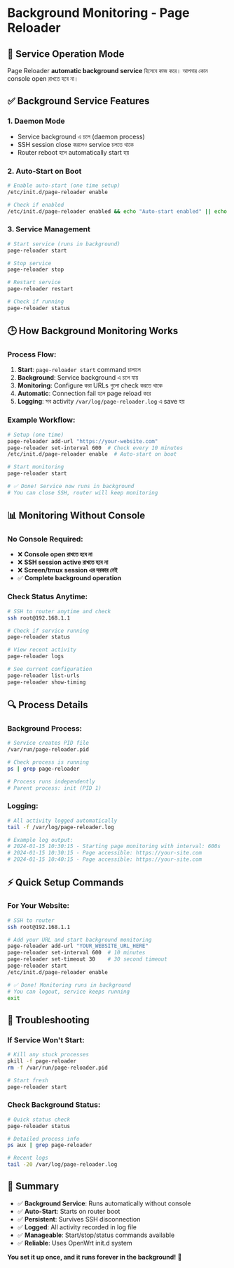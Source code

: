 # Background Monitoring - Page Reloader

## 🔄 Service Operation Mode

Page Reloader **automatic background service** হিসেবে কাজ করে। আপনার কোন console open রাখতে হবে না।

## ✅ Background Service Features

### **1. Daemon Mode**
- Service background এ চলে (daemon process)
- SSH session close করলেও service চলতে থাকে
- Router reboot হলে automatically start হয়

### **2. Auto-Start on Boot**
```bash
# Enable auto-start (one time setup)
/etc/init.d/page-reloader enable

# Check if enabled
/etc/init.d/page-reloader enabled && echo "Auto-start enabled" || echo "Auto-start disabled"
```

### **3. Service Management**
```bash
# Start service (runs in background)
page-reloader start

# Stop service
page-reloader stop

# Restart service
page-reloader restart

# Check if running
page-reloader status
```

## 🕒 How Background Monitoring Works

### **Process Flow:**
1. **Start**: `page-reloader start` command চালালে
2. **Background**: Service background এ চলে যায়
3. **Monitoring**: Configure করা URLs গুলো check করতে থাকে
4. **Automatic**: Connection fail হলে page reload করে
5. **Logging**: সব activity `/var/log/page-reloader.log` এ save হয়

### **Example Workflow:**
```bash
# Setup (one time)
page-reloader add-url "https://your-website.com"
page-reloader set-interval 600  # Check every 10 minutes
/etc/init.d/page-reloader enable  # Auto-start on boot

# Start monitoring
page-reloader start

# ✅ Done! Service now runs in background
# You can close SSH, router will keep monitoring
```

## 📊 Monitoring Without Console

### **No Console Required:**
- ❌ **Console open রাখতে হবে না**
- ❌ **SSH session active রাখতে হবে না**
- ❌ **Screen/tmux session এর দরকার নেই**
- ✅ **Complete background operation**

### **Check Status Anytime:**
```bash
# SSH to router anytime and check
ssh root@192.168.1.1

# Check if service running
page-reloader status

# View recent activity
page-reloader logs

# See current configuration
page-reloader list-urls
page-reloader show-timing
```

## 🔍 Process Details

### **Background Process:**
```bash
# Service creates PID file
/var/run/page-reloader.pid

# Check process is running
ps | grep page-reloader

# Process runs independently
# Parent process: init (PID 1)
```

### **Logging:**
```bash
# All activity logged automatically
tail -f /var/log/page-reloader.log

# Example log output:
# 2024-01-15 10:30:15 - Starting page monitoring with interval: 600s
# 2024-01-15 10:30:15 - Page accessible: https://your-site.com
# 2024-01-15 10:40:15 - Page accessible: https://your-site.com
```

## ⚡ Quick Setup Commands

### **For Your Website:**
```bash
# SSH to router
ssh root@192.168.1.1

# Add your URL and start background monitoring
page-reloader add-url "YOUR_WEBSITE_URL_HERE"
page-reloader set-interval 600  # 10 minutes
page-reloader set-timeout 30    # 30 second timeout
page-reloader start
/etc/init.d/page-reloader enable

# ✅ Done! Monitoring runs in background
# You can logout, service keeps running
exit
```

## 🔧 Troubleshooting

### **If Service Won't Start:**
```bash
# Kill any stuck processes
pkill -f page-reloader
rm -f /var/run/page-reloader.pid

# Start fresh
page-reloader start
```

### **Check Background Status:**
```bash
# Quick status check
page-reloader status

# Detailed process info
ps aux | grep page-reloader

# Recent logs
tail -20 /var/log/page-reloader.log
```

## 📝 Summary

- ✅ **Background Service**: Runs automatically without console
- ✅ **Auto-Start**: Starts on router boot
- ✅ **Persistent**: Survives SSH disconnection  
- ✅ **Logged**: All activity recorded in log file
- ✅ **Manageable**: Start/stop/status commands available
- ✅ **Reliable**: Uses OpenWrt init.d system

**You set it up once, and it runs forever in the background!** 🚀
